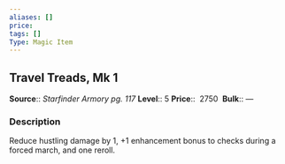 ```yaml
---
aliases: []
price: 
tags: []
Type: Magic Item
---
```


## Travel Treads, Mk 1

**Source**:: _Starfinder Armory pg. 117_
**Level**:: 5
**Price**::  2750 
**Bulk**:: —

### Description

Reduce hustling damage by 1, +1 enhancement bonus to checks during a forced march, and one reroll.
